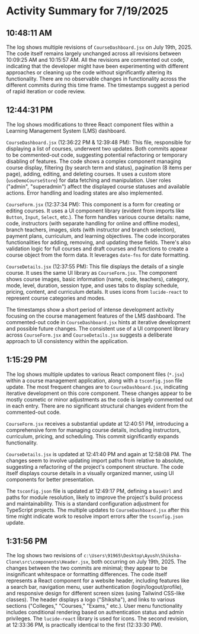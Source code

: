# Activity Summary for 7/19/2025

## 10:48:11 AM
The log shows multiple revisions of `CourseDashboard.jsx` on July 19th, 2025.  The code itself remains largely unchanged across all revisions between 10:09:25 AM and 10:15:57 AM.  All the revisions are commented out code, indicating that the developer might have been experimenting with different approaches or cleaning up the code without significantly altering its functionality.  There are no observable changes in functionality across the different commits during this time frame.  The timestamps suggest a period of rapid iteration or code review.


## 12:44:31 PM
The log shows modifications to three React component files within a Learning Management System (LMS) dashboard.

`CourseDashboard.jsx` (12:36:22 PM & 12:39:48 PM): This file, responsible for displaying a list of courses, underwent two updates.  Both commits appear to be commented-out code, suggesting potential refactoring or temporary disabling of features.  The code shows a complex component managing course display, filtering (by search term and status), pagination (8 items per page), adding, editing, and deleting courses.  It uses a custom store (`useDemoCourseStore`) for data fetching and manipulation.  User roles ("admin", "superadmin") affect the displayed course statuses and available actions. Error handling and loading states are also implemented.

`CourseForm.jsx` (12:37:34 PM): This component is a form for creating or editing courses.  It uses a UI component library (evident from imports like `Button`, `Input`, `Select`, etc.).  The form handles various course details: name, code, instructors (with separate handling for online and offline modes), branch teachers, images, slots (with instructor and branch selection), payment plans, curriculum, and learning objectives.  The code incorporates functionalities for adding, removing, and updating these fields.  There's also validation logic for full courses and draft courses and functions to create a course object from the form data.  It leverages `date-fns` for date formatting.

`CourseDetails.jsx` (12:37:55 PM): This file displays the details of a single course.  It uses the same UI library as `CourseForm.jsx`.  The component shows course images, basic information (name, code, teachers), category, mode, level, duration, session type, and uses tabs to display schedule, pricing, content, and curriculum details. It uses icons from `lucide-react` to represent course categories and modes.


The timestamps show a short period of intense development activity focusing on the course management features of the LMS dashboard.  The commented-out code in `CourseDashboard.jsx` hints at iterative development and possible future changes. The consistent use of a UI component library across `CourseForm.jsx` and `CourseDetails.jsx` suggests a deliberate approach to UI consistency within the application.


## 1:15:29 PM
The log shows multiple updates to various React component files (`*.jsx`) within a course management application, along with a `tsconfig.json` file update.  The most frequent changes are to `CourseDashboard.jsx`, indicating iterative development on this core component.  These changes appear to be mostly cosmetic or minor adjustments as the code is largely commented out in each entry. There are no significant structural changes evident from the commented-out code.

`CourseForm.jsx`  receives a substantial update at 12:40:51 PM, introducing a comprehensive form for managing course details, including instructors, curriculum, pricing, and scheduling.  This commit significantly expands functionality.

`CourseDetails.jsx` is updated at 12:41:40 PM and again at 12:58:08 PM. The changes seem to involve updating import paths from relative to absolute, suggesting a refactoring of the project's component structure.  The code itself displays course details in a visually organized manner, using UI components for better presentation.


The `tsconfig.json` file is updated at 12:49:17 PM,  defining a `baseUrl` and paths for module resolution, likely to improve the project's build process and maintainability.  This is a standard configuration adjustment for TypeScript projects.  The multiple updates to `CourseDashboard.jsx` after this time might indicate work to resolve import errors after the `tsconfig.json` update.


## 1:31:56 PM
The log shows two revisions of `c:\Users\91965\Desktop\Ayush\Shiksha-Clone\src\components\Header.jsx`, both occurring on July 19th, 2025.  The changes between the two commits are minimal; they appear to be insignificant whitespace or formatting differences.  The code itself represents a React component for a website header, including features like a search bar, navigation menu, user authentication (login/logout/profile), and responsive design for different screen sizes (using Tailwind CSS-like classes).  The header displays a logo ("Shiksha"), and links to various sections ("Colleges," "Courses," "Exams," etc.).  User menu functionality includes conditional rendering based on authentication status and admin privileges.  The `lucide-react` library is used for icons.  The second revision, at 12:33:36 PM, is practically identical to the first (12:33:30 PM).
